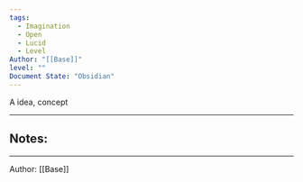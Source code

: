 ```yaml
---
tags:
  - Imagination
  - Open
  - Lucid
  - Level
Author: "[[Base]]"
level: ""
Document State: "Obsidian"
---
```

A idea, concept
- - -
## Notes:

- - -
Author: [[Base]]